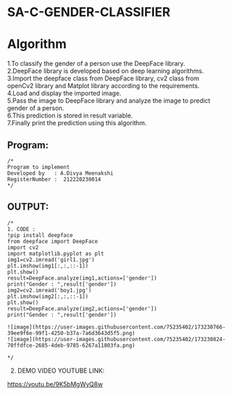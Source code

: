 # SA-C-GENDER-CLASSIFIER
# Algorithm
1.To classify the gender of a person use the DeepFace library. <br>
2.DeepFace library is developed based on deep learning algorithms. <br>
3.Import the deepface class from DeepFace library, cv2 class from openCv2 library and Matplot library according to the requirements. <br>
4.Load and display the imported image. <br>
5.Pass the image to DeepFace library and analyze the image to predict gender of a person. <br>
6.This prediction is stored in result variable. <br>
7.Finally print the prediction using this algorithm. <br>


## Program:
```
/*
Program to implement 
Developed by   : A.Divya Meenakshi
RegisterNumber :  212220230014
*/
```

## OUTPUT:
```
/*
1. CODE :
!pip install deepface
from deepface import DeepFace
import cv2
import matplotlib.pyplot as plt
img1=cv2.imread('girl1.jpg')
plt.imshow(img1[:,:,::-1])
plt.show()
result=DeepFace.analyze(img1,actions=['gender'])
print("Gender : ",result['gender'])
img2=cv2.imread('boy1.jpg')
plt.imshow(img2[:,:,::-1])
plt.show()
result=DeepFace.analyze(img2,actions=['gender'])
print("Gender : ",result['gender'])

![image](https://user-images.githubusercontent.com/75235402/173230766-39ee9f6e-99f1-4250-b37a-7a6d3643d5f5.png)
![image](https://user-images.githubusercontent.com/75235402/173230824-70ffdfce-2685-4deb-9785-6267a11803fa.png)

*/
```

2. DEMO VIDEO YOUTUBE LINK:
 
https://youtu.be/9K5bMgWyQ8w


